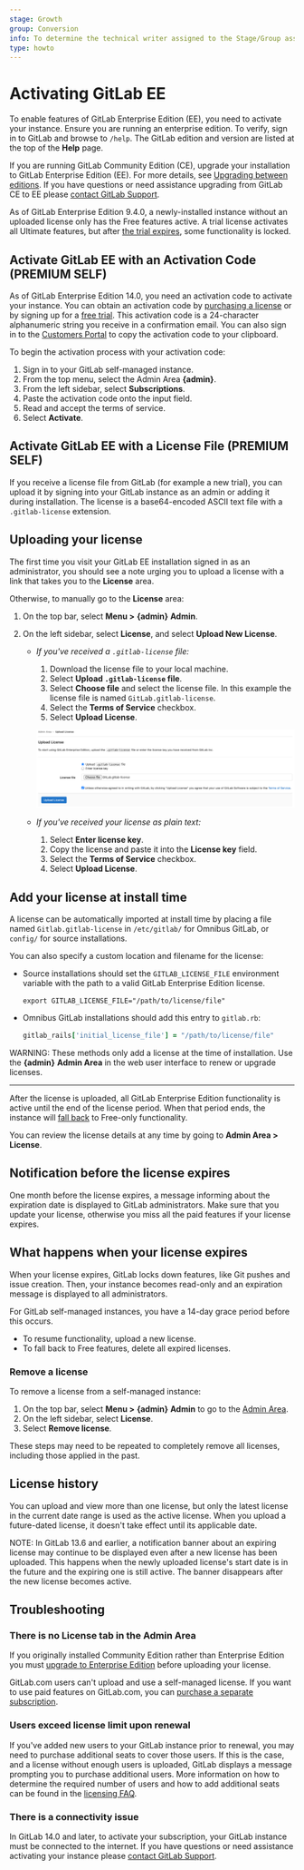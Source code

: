 ```yaml
---
stage: Growth
group: Conversion
info: To determine the technical writer assigned to the Stage/Group associated with this page, see https://about.gitlab.com/handbook/engineering/ux/technical-writing/#assignments
type: howto
---
```


# Activating GitLab EE

To enable features of GitLab Enterprise Edition (EE), you need to activate your instance. Ensure you are running an enterprise edition. To verify, sign in to GitLab and browse to `/help`. The GitLab edition and version are listed at the top of the **Help** page.

If you are running GitLab Community Edition (CE), upgrade your installation to GitLab Enterprise Edition (EE). For more details, see [Upgrading between editions](../../update/index.md#upgrading-between-editions). If you have questions or need assistance upgrading from GitLab CE to EE please [contact GitLab Support](https://about.gitlab.com/support/#contact-support).

As of GitLab Enterprise Edition 9.4.0, a newly-installed instance without an
uploaded license only has the Free features active. A trial license activates all Ultimate features, but after [the trial expires](#what-happens-when-your-license-expires), some functionality
is locked.

## Activate GitLab EE with an Activation Code **(PREMIUM SELF)**

As of GitLab Enterprise Edition 14.0, you need an activation code to activate your instance. You can obtain an activation code by [purchasing a license](https://about.gitlab.com/pricing/) or by signing up for a [free trial](https://about.gitlab.com/free-trial/). This activation code is a 24-character alphanumeric string you receive in a confirmation email. You can also sign in to the [Customers Portal](https://customers.gitlab.com/customers/sign_in) to copy the activation code to your clipboard.

To begin the activation process with your activation code:

1. Sign in to your GitLab self-managed instance.
1. From the top menu, select the Admin Area **{admin}**.
1. From the left sidebar, select **Subscriptions**.
1. Paste the activation code onto the input field.
1. Read and accept the terms of service.
1. Select **Activate**.

## Activate GitLab EE with a License File **(PREMIUM SELF)**

If you receive a license file from GitLab (for example a new trial), you can upload it by signing into your GitLab instance as an admin or adding it during installation. The license is a base64-encoded ASCII text file with a `.gitlab-license` extension. 

## Uploading your license

The first time you visit your GitLab EE installation signed in as an administrator,
you should see a note urging you to upload a license with a link that takes you
to the **License** area.

Otherwise, to manually go to the **License** area:

1. On the top bar, select **Menu >** **{admin}** **Admin**.

1. On the left sidebar, select **License**, and select **Upload New License**.

   - *If you've received a `.gitlab-license` file:*
     1. Download the license file to your local machine.
     1. Select **Upload `.gitlab-license` file**.
     1. Select **Choose file** and select the license file.
        In this example the license file is named `GitLab.gitlab-license`.
     1. Select the **Terms of Service** checkbox.
     1. Select **Upload License**.

     ![Upload license](img/license_upload_v13_12.png)

   - *If you've received your license as plain text:*
     1. Select **Enter license key**.
     1. Copy the license and paste it into the **License key** field.
     1. Select the **Terms of Service** checkbox.
     1. Select **Upload License**.

## Add your license at install time

A license can be automatically imported at install time by placing a file named
`Gitlab.gitlab-license` in `/etc/gitlab/` for Omnibus GitLab, or `config/` for source installations.

You can also specify a custom location and filename for the license:

- Source installations should set the `GITLAB_LICENSE_FILE` environment
  variable with the path to a valid GitLab Enterprise Edition license.

  ```shell
  export GITLAB_LICENSE_FILE="/path/to/license/file"
  ```

- Omnibus GitLab installations should add this entry to `gitlab.rb`:

  ```ruby
  gitlab_rails['initial_license_file'] = "/path/to/license/file"
  ```

WARNING:
These methods only add a license at the time of installation. Use the
**{admin}** **Admin Area** in the web user interface to renew or upgrade licenses.

---

After the license is uploaded, all GitLab Enterprise Edition functionality
is active until the end of the license period. When that period ends, the
instance will [fall back](#what-happens-when-your-license-expires) to Free-only
functionality.

You can review the license details at any time by going to **Admin Area > License**.

## Notification before the license expires

One month before the license expires, a message informing about the expiration
date is displayed to GitLab administrators. Make sure that you update your
license, otherwise you miss all the paid features if your license expires.

## What happens when your license expires

When your license expires, GitLab locks down features, like Git pushes
and issue creation. Then, your instance becomes read-only and
an expiration message is displayed to all administrators.

For GitLab self-managed instances, you have a 14-day grace period
before this occurs.

- To resume functionality, upload a new license.
- To fall back to Free features, delete all expired licenses.

### Remove a license

To remove a license from a self-managed instance:

1. On the top bar, select **Menu >** **{admin}** **Admin** to go to the [Admin Area](index.md).
1. On the left sidebar, select **License**.
1. Select **Remove license**.

These steps may need to be repeated to completely remove all licenses, including those applied in the past.

## License history

You can upload and view more than one license, but only the latest license in the current date
range is used as the active license. When you upload a future-dated license, it
doesn't take effect until its applicable date.

NOTE:
In GitLab 13.6 and earlier, a notification banner about an expiring license may continue to be displayed even after a new license has been uploaded.
This happens when the newly uploaded license's start date is in the future and the expiring one is still active.
The banner disappears after the new license becomes active.

## Troubleshooting

### There is no License tab in the Admin Area

If you originally installed Community Edition rather than Enterprise Edition you must
[upgrade to Enterprise Edition](../../update/index.md#community-to-enterprise-edition)
before uploading your license.

GitLab.com users can't upload and use a self-managed license. If you
want to use paid features on GitLab.com, you can
[purchase a separate subscription](../../subscriptions/gitlab_com/index.md).

### Users exceed license limit upon renewal

If you've added new users to your GitLab instance prior to renewal, you may need to
purchase additional seats to cover those users. If this is the case, and a license
without enough users is uploaded, GitLab displays a message prompting you to purchase
additional users. More information on how to determine the required number of users
and how to add additional seats can be found in the
[licensing FAQ](https://about.gitlab.com/pricing/licensing-faq/).

### There is a connectivity issue

In GitLab 14.0 and later, to activate your subscription, your GitLab instance must be connected to the internet. If you have questions or need assistance activating your instance please [contact GitLab Support](https://about.gitlab.com/support/#contact-support).
